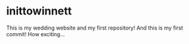 # inittowinnett
This is my wedding website and my first repository!
And this is my first commit! How exciting...
